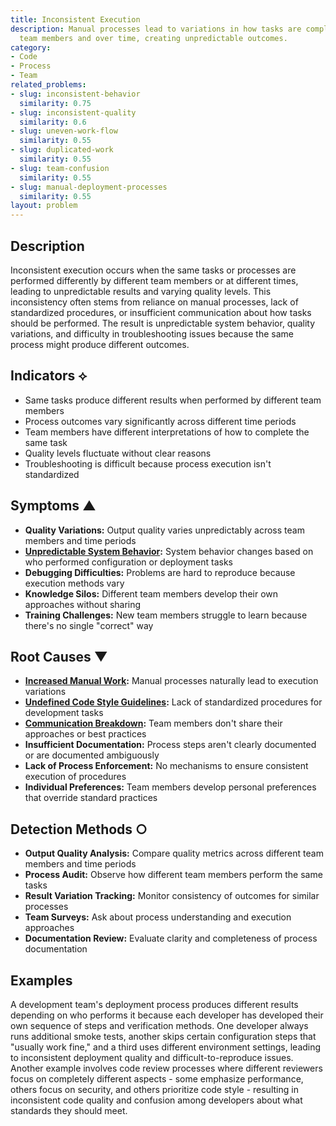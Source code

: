 ```yaml
---
title: Inconsistent Execution
description: Manual processes lead to variations in how tasks are completed across
  team members and over time, creating unpredictable outcomes.
category:
- Code
- Process
- Team
related_problems:
- slug: inconsistent-behavior
  similarity: 0.75
- slug: inconsistent-quality
  similarity: 0.6
- slug: uneven-work-flow
  similarity: 0.55
- slug: duplicated-work
  similarity: 0.55
- slug: team-confusion
  similarity: 0.55
- slug: manual-deployment-processes
  similarity: 0.55
layout: problem
---
```


## Description

Inconsistent execution occurs when the same tasks or processes are performed differently by different team members or at different times, leading to unpredictable results and varying quality levels. This inconsistency often stems from reliance on manual processes, lack of standardized procedures, or insufficient communication about how tasks should be performed. The result is unpredictable system behavior, quality variations, and difficulty in troubleshooting issues because the same process might produce different outcomes.

## Indicators ⟡

- Same tasks produce different results when performed by different team members
- Process outcomes vary significantly across different time periods
- Team members have different interpretations of how to complete the same task
- Quality levels fluctuate without clear reasons
- Troubleshooting is difficult because process execution isn't standardized

## Symptoms ▲

- **Quality Variations:** Output quality varies unpredictably across team members and time periods
- **[Unpredictable System Behavior](unpredictable-system-behavior.md):** System behavior changes based on who performed configuration or deployment tasks
- **Debugging Difficulties:** Problems are hard to reproduce because execution methods vary
- **Knowledge Silos:** Different team members develop their own approaches without sharing
- **Training Challenges:** New team members struggle to learn because there's no single "correct" way

## Root Causes ▼

- **[Increased Manual Work](increased-manual-work.md):** Manual processes naturally lead to execution variations
- **[Undefined Code Style Guidelines](undefined-code-style-guidelines.md):** Lack of standardized procedures for development tasks
- **[Communication Breakdown](communication-breakdown.md):** Team members don't share their approaches or best practices
- **Insufficient Documentation:** Process steps aren't clearly documented or are documented ambiguously
- **Lack of Process Enforcement:** No mechanisms to ensure consistent execution of procedures
- **Individual Preferences:** Team members develop personal preferences that override standard practices

## Detection Methods ○

- **Output Quality Analysis:** Compare quality metrics across different team members and time periods
- **Process Audit:** Observe how different team members perform the same tasks
- **Result Variation Tracking:** Monitor consistency of outcomes for similar processes
- **Team Surveys:** Ask about process understanding and execution approaches
- **Documentation Review:** Evaluate clarity and completeness of process documentation

## Examples

A development team's deployment process produces different results depending on who performs it because each developer has developed their own sequence of steps and verification methods. One developer always runs additional smoke tests, another skips certain configuration steps that "usually work fine," and a third uses different environment settings, leading to inconsistent deployment quality and difficult-to-reproduce issues. Another example involves code review processes where different reviewers focus on completely different aspects - some emphasize performance, others focus on security, and others prioritize code style - resulting in inconsistent code quality and confusion among developers about what standards they should meet.